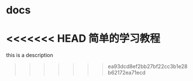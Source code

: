 # docs
<<<<<<< HEAD
简单的学习教程
=======
this is a description
>>>>>>> ea93dcd8ef2bb27bf22cc3b1e28b62172ea71ecd
